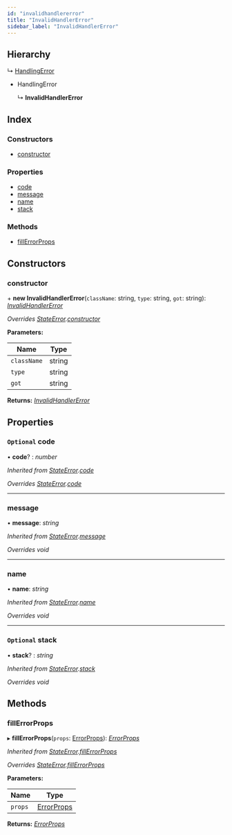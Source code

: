 ```yaml
---
id: "invalidhandlererror"
title: "InvalidHandlerError"
sidebar_label: "InvalidHandlerError"
---
```


## Hierarchy

  ↳ [HandlingError](handlingerror.md)

* HandlingError

  ↳ **InvalidHandlerError**

## Index

### Constructors

* [constructor](invalidhandlererror.md#constructor)

### Properties

* [code](invalidhandlererror.md#optional-code)
* [message](invalidhandlererror.md#message)
* [name](invalidhandlererror.md#name)
* [stack](invalidhandlererror.md#optional-stack)

### Methods

* [fillErrorProps](invalidhandlererror.md#fillerrorprops)

## Constructors

###  constructor

\+ **new InvalidHandlerError**(`className`: string, `type`: string, `got`: string): *[InvalidHandlerError](invalidhandlererror.md)*

*Overrides [StateError](stateerror.md).[constructor](stateerror.md#constructor)*

**Parameters:**

Name | Type |
------ | ------ |
`className` | string |
`type` | string |
`got` | string |

**Returns:** *[InvalidHandlerError](invalidhandlererror.md)*

## Properties

### `Optional` code

• **code**? : *number*

*Inherited from [StateError](stateerror.md).[code](stateerror.md#optional-code)*

*Overrides [StateError](stateerror.md).[code](stateerror.md#optional-code)*

___

###  message

• **message**: *string*

*Inherited from [StateError](stateerror.md).[message](stateerror.md#message)*

*Overrides void*

___

###  name

• **name**: *string*

*Inherited from [StateError](stateerror.md).[name](stateerror.md#name)*

*Overrides void*

___

### `Optional` stack

• **stack**? : *string*

*Inherited from [StateError](stateerror.md).[stack](stateerror.md#optional-stack)*

*Overrides void*

## Methods

###  fillErrorProps

▸ **fillErrorProps**(`props`: [ErrorProps](../modules/types.md#errorprops)): *[ErrorProps](../modules/types.md#errorprops)*

*Inherited from [StateError](stateerror.md).[fillErrorProps](stateerror.md#fillerrorprops)*

*Overrides [StateError](stateerror.md).[fillErrorProps](stateerror.md#fillerrorprops)*

**Parameters:**

Name | Type |
------ | ------ |
`props` | [ErrorProps](../modules/types.md#errorprops) |

**Returns:** *[ErrorProps](../modules/types.md#errorprops)*
